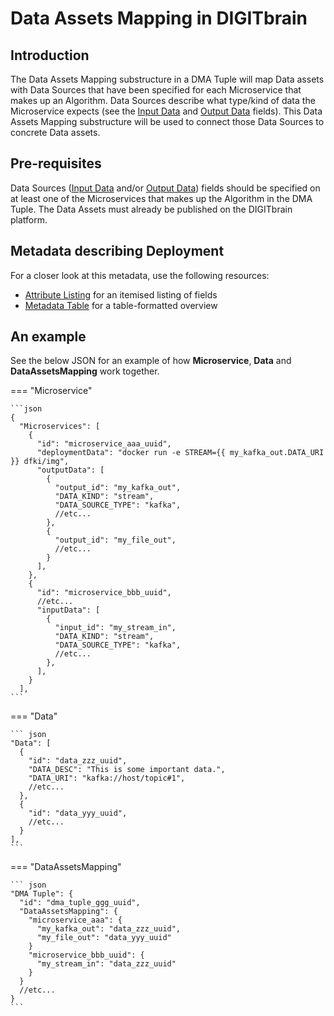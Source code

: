 # Data Assets Mapping in DIGITbrain

## Introduction

The Data Assets Mapping substructure in a DMA Tuple will map Data assets 
with Data Sources that have been specified for each Microservice that makes up
an Algorithm. Data Sources describe what type/kind of data the Microservice
expects (see the [Input Data](/attributes/microservice#inputdata) and
[Output Data](/attributes/microservice#outputdata) fields). This Data Assets
Mapping substructure will be used to connect those Data Sources to concrete Data
assets.

## Pre-requisites

Data Sources ([Input Data](/attributes/microservice#inputdata) and/or
[Output Data](/attributes/microservice#outputdata)) fields should be specified on
at least one of the Microservices that makes up the Algorithm in the DMA Tuple.
The Data Assets must already be published on the DIGITbrain platform.

## Metadata describing Deployment

For a closer look at this metadata, use the following resources:

- [Attribute Listing](/attributes/dataassetmapping) for an itemised listing of fields
- [Metadata Table](/tables/dataassetsmapping) for a table-formatted overview

## An example

See the below JSON for an example of how **Microservice**, **Data** and
**DataAssetsMapping** work together.

=== "Microservice"

    ```json
    {
      "Microservices": [
        {
          "id": "microservice_aaa_uuid",
          "deploymentData": "docker run -e STREAM={{ my_kafka_out.DATA_URI }} dfki/img",
          "outputData": [
            {
              "output_id": "my_kafka_out",
              "DATA_KIND": "stream",
              "DATA_SOURCE_TYPE": "kafka",
              //etc...
            },
            {
              "output_id": "my_file_out",
              //etc...
            }
          ],
        },
        {
          "id": "microservice_bbb_uuid",
          //etc...
          "inputData": [
            {
              "input_id": "my_stream_in",
              "DATA_KIND": "stream",
              "DATA_SOURCE_TYPE": "kafka",
              //etc...
            },
          ],
        }
      ],
    ```

=== "Data"

    ``` json
    "Data": [
      {
        "id": "data_zzz_uuid",
        "DATA_DESC": "This is some important data.",
        "DATA_URI": "kafka://host/topic#1",
        //etc...
      },
      {
        "id": "data_yyy_uuid",
        //etc...
      }
    ],
    ```

=== "DataAssetsMapping"

    ``` json
    "DMA Tuple": {
      "id": "dma_tuple_ggg_uuid",
      "DataAssetsMapping": {
        "microservice_aaa": {
          "my_kafka_out": "data_zzz_uuid",
          "my_file_out": "data_yyy_uuid"
        }
        "microservice_bbb_uuid": {
          "my_stream_in": "data_zzz_uuid"
        }
      }
      //etc...
    }
    ```